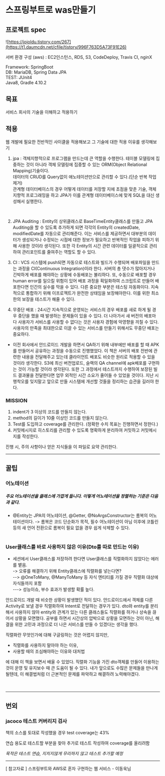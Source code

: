 # 스프링부트로 was만들기

## 프로젝트 spec
 ![https://jojoldu.tistory.com/267](https://t1.daumcdn.net/cfile/tistory/996F763D5A73F91E26)


서버 환경 구성 (aws) : EC2인스턴스, RDS, S3, CodeDeploy, Travis CI, nginX
<br> 

 Framework: SpringBoot <br>
 DB: MariaDB, Spring Data JPA <br>
 TEST: JUnit4 <br>
 Java8, Gradle 4.10.2
 

## 목표
서비스 회사의 기술을 이해하고 적용하기


## 적용
 웹 개발에 필요한 전반적인 사이클을 적용해보고 그 기술에 대한 적용 이유를 생각해보기
 1. jpa : 객체지향적으로 프로그램을 만드는데 큰 역할을 수행한다. 테이블 모델링에 집중하는 것이 아니라 객체 모델링에 집중할 수 있는 ORM(Object Relational Mapping)기술이다.<br> 
 데이터의 CRUD를 Query없이 애노테이션만으로 관리할 수 있다.(단순 반복 작업 제거)<br>
 관계형 데이터베이스의 경우 어떻게 데이터를 저장할 지에 초점을 맞춘 기술, 객체지향적 프로그래밍을 하고 JPA가 이를 관계형 데이터베이스에 맞게 SQL을 대신 생성해서 실행한다.<br>
 <br>
 
 2. JPA Auditing : Entity의 상위클래스로 BaseTimeEntity클래스를 만들고 JPA Auditing을 할 수 있도록 추가하게 되면 각각의 Entity의 createdDate, modifiedDate를 자동으로 관리해준다.
 이는 서비스를 제공하면서 대부분의 데이터가 생성되거나 수정되는 시점에 대한 정보가 필요하고 반복적인 작업을 피하기 위해 사용한 것이라 생각된다. 또한 각 Entity의 시간 관련 데이터를 일괄적으로 관리하여 관리포인트를 줄여주는 역할도 할 수 있다. <br>
 
 3. CI : VCS 시스템에 push되면 자동으로 테스트와 빌드가 수행되며 배포파일을 만드는 과정을 CI(Continuous Integration)이라 한다. 서버의 총 댓수가 많아지거나 긴박하게 배포를 해야하는 상황에 수동배포는 불리하다. 또, 수동으로 배포할 경우 human error를 일으킬 위험이 있어 배포 과정을 획일화하여 스크립트로 만들어 배포한다면 인간의 실수를 막을 수 있다. 다른 중요한 부분은 테스팅 자동화이다. 지속적으로 통합하기 위해 이프로젝트가 완전한 상태임을 보장해야한다. 이를 위한 최소한의 보장을 테스트가 해줄 수 있다.<br>
 
 4. 무중단 배포 : 24시간 지속적으로 운영되는 서비스의 경우 배포를 새로 하게 될 경우 중단을 했을 때 발생하는 문제들이 있을 수 있다. 더 나아가서 새 버전의 배포마다 사용자가 서비스를 사용할 수 없다는 것은 사용자 경험에 악영향을 끼칠 수 있다. 사용자의 만족을 최대한으로 이끌 수 있는 서비스를 만들기 위해서도 무중단 배포는 중요하다.
 
 - 이전 회사에서 안드로이드 개발을 하면서 QA하기 위해 내부에만 배포를 할 때 APK를 만들어서 공유하는 과정을 수동으로 진행했었다. 이 책은 서버의 배포 전반에 관련한 내용을 전달해주고 있는데 클라이언트 배포도 비슷한 원리로 적용할 수 있을 것이라 생각한다. S3에 최신 버전업로드, 슬랙의 QA channel에 apk배포를 구현하는 것이 가능할 것이라 생각된다. 또한 그 과정에서 테스트까지 수행하여 보장된 빌드 결과물을 전달한다면 업무 외적인 시간 소요가 줄어들 수 있었을 것이다. 지난 시행착오를 잊지말고 앞으로 만들 시스템에 개선할 것들을 정리하는 습관을 길러야 한다.
 
 
### MISSION
1. indent가 3 이상의 코드를 만들지 않는다.
2. method의 길이가 10줄 이상인 코드를 만들지 않는다.
3. Test를 도입하고 coverage를 관리한다. (정확한 수치 목표는 진행하면서 정한다.)
4. 커밋메시지로 히스토리를 관리할 수 있도록 명확하게 분리하여 커밋하고 커밋메시지를 작성한다.


진행 시, 주의 사항이나 얻은 지식들을 이 파일로 요약 관리한다.

<hr>

## 꿀팁

### 어노테이션
##### 주요 어노테이션을 클래스에 가깝게 둡니다. 이렇게 어노테이션을 정렬하는 기준은 다음과 같다.
- @Entity는 JPA의 어노테이션, @Getter, @NoArgsConstructor는 롬복의 어노테이션이다. -> 롬복은 코드 단순화가 목적, 필수 어노테이션이 아님
이후에 코틀린 등의 새 언어 전환으로 롬복이 필요 없을 경우 쉽게 삭제할 수 있다.
<br><br>

### User클래스를 바로 사용하지 않은 이유(Dto를 따로 만드는 이유)
- 세션에서 User클래스를 저장하려 한다면 User클래스를 직렬화하지 않았다는 에러를 뱉음.<br>
-> 오류를 해결하기 위해 Entity클래스에 직렬화를 넣는다면? <br>
--> @OneToMany, @ManyToMany 등 자식 엔티티를 가질 경우 직렬화 대상에 자식들까지 포함 <br>
---> 성능이슈, 부수 효과가 발생할 확률 높다.

안드로이드 개발 때 비슷한 상황이 발생했던 적이 있다. 
안드로이드에서 객체를 다른 Activity로 보낼 경우 직렬화하여 Intent로 전달하는 경우가 있다.
dto와 entity를 분리해서 사용하지 않아 entity와 관계가 있는 다른 클래스들도 직렬화를 하거나 상속을 끊어서 상황을 모면했다.
공부를 하면서 시간상의 압박으로 상황을 모면하는 것이 아닌, 해결을 위한 고민과 과정으로 더 나은 서비스를 만들 수 있겠다는 생각을 했다. 

직렬화란 무엇인가에 대해 구글링하는 것은 어렵지 않지만, 
* 직렬화를 사용하지 말아야 하는 이유, 
* 사용할 때의 조심해야하는 이유와 대처법

에 대해 이 책을 보면서 배울 수 있었다.
 직렬화 기능을 가진 dto객체를 만들어 이용하는 것이 운영 및 유지보수 때 큰 도움이 될 수 있다.
 내가 앞으로도 수많은 문제들을 만나게 될텐데, 이 해결법처럼 더 근본적인 문제를 파악하고 해결하려 노력해야겠다.
<br>
<br>
<br>
<hr>

## 번외

### jacoco 테스트 커버리지 검사

책의 소스를 토대로 작성했을 경우 test coverage는 43%

연습 용도로 테스트할 부분을 찾아 추가로 테스트 작성하여 coverage를 올리려함

_목적은 테스트 연습, 지치지않게 무리하지 않고 테스트 추가할 예정_


<hr>
[ 참고자료 ] 스프링부트와 AWS로 혼자 구현하는 웹 서비스 - 이동욱님
